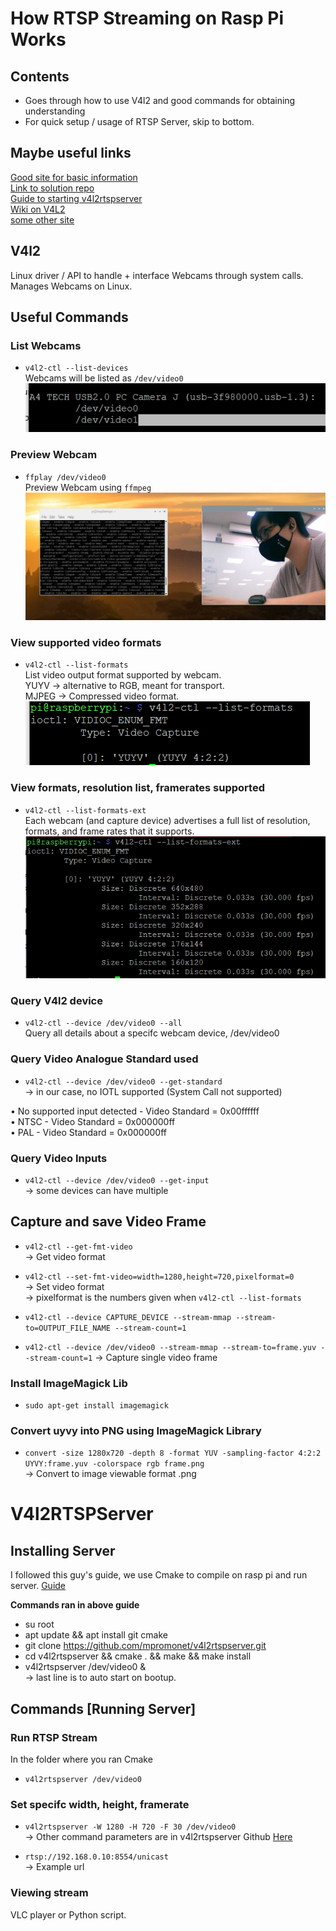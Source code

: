 # How RTSP Streaming on Rasp Pi Works
## Contents
* Goes through how to use V4l2 and good commands for obtaining understanding  
* For quick setup / usage of RTSP Server, skip to bottom.  

## Maybe useful links
[Good site for basic information](https://jpetazzo.github.io/2020/06/27/streaming-part-4-linux/)  
[Link to solution repo](https://github.com/mpromonet/v4l2rtspserver)  
[Guide to starting v4l2rtspserver](https://kevinsaye.wordpress.com/2018/10/17/making-a-rtsp-server-out-of-a-raspberry-pi-in-15-minutes-or-less/)  
[Wiki on V4L2](https://en.wikipedia.org/wiki/Video4Linux)  
[some other site](https://sites.google.com/view/how2raspberrypi/streaming-video-with-vlc)

## V4l2
Linux driver / API to handle + interface Webcams through system calls.  
Manages Webcams on Linux.  

## Useful Commands
### List Webcams 
* `v4l2-ctl --list-devices`  
Webcams will be listed as `/dev/video0`  
![list_devices](Images/list_devices.png)

### Preview Webcam
* `ffplay /dev/video0`  
Preview Webcam using `ffmpeg`  
![ffplay_device](Images/ffplay_device.png)

### View supported video formats
* `v4l2-ctl --list-formats`  
List video output format supported by webcam.  
YUYV -> alternative to RGB, meant for transport.  
MJPEG -> Compressed video format.  
![list_formats](Images/list_formats.png)

### View formats, resolution list, framerates supported
* `v4l2-ctl --list-formats-ext`  
Each webcam (and capture device) advertises a full list of resolution, formats, and frame rates that it supports.  
![list_formats_ext](Images/list_formats_ext.png)

### Query V4l2 device
* `v4l2-ctl --device /dev/video0 --all`  
Query all details about a specifc webcam device, /dev/video0

### Query Video Analogue Standard used
* `v4l2-ctl --device /dev/video0 --get-standard`  
-> in our case, no IOTL supported (System Call not supported)  

• No supported input detected - Video Standard = 0x00ffffff  
• NTSC - Video Standard = 0x000000ff  
• PAL - Video Standard = 0x000000ff  

### Query Video Inputs
* `v4l2-ctl --device /dev/video0 --get-input`  
-> some devices can have multiple

## Capture and save Video Frame
* `v4l2-ctl --get-fmt-video`  
-> Get video format

* `v4l2-ctl --set-fmt-video=width=1280,height=720,pixelformat=0`  
-> Set video format   
-> pixelformat is the numbers given when `v4l2-ctl --list-formats`  

* `v4l2-ctl --device CAPTURE_DEVICE --stream-mmap --stream-to=OUTPUT_FILE_NAME --stream-count=1`
* `v4l2-ctl --device /dev/video0 --stream-mmap --stream-to=frame.yuv --stream-count=1`
-> Capture single video frame

### Install ImageMagick Lib
* `sudo apt-get install imagemagick`  

### Convert uyvy into PNG using ImageMagick Library
* `convert -size 1280x720 -depth 8 -format YUV -sampling-factor 4:2:2 UYVY:frame.yuv -colorspace rgb frame.png`  
-> Convert to image viewable format .png  

# V4l2RTSPServer
## Installing Server
I followed this guy's guide, we use Cmake to compile on rasp pi and run server.
[Guide](https://kevinsaye.wordpress.com/2018/10/17/making-a-rtsp-server-out-of-a-raspberry-pi-in-15-minutes-or-less/)  

**Commands ran in above guide**  
* su root
* apt update && apt install git cmake
* git clone https://github.com/mpromonet/v4l2rtspserver.git
* cd v4l2rtspserver && cmake . && make && make install
* v4l2rtspserver /dev/video0 &  
-> last line is to auto start on bootup.

## Commands [Running Server]
### Run RTSP Stream
In the folder where you ran Cmake  
* `v4l2rtspserver /dev/video0`  

### Set specifc width, height, framerate
* `v4l2rtspserver -W 1280 -H 720 -F 30 /dev/video0`  
-> Other command parameters are in v4l2rtspserver Github [Here](https://github.com/mpromonet/v4l2rtspserver)  

* `rtsp://192.168.0.10:8554/unicast`  
-> Example url
### Viewing stream
VLC player or Python script.
